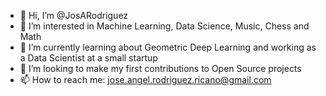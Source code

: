 - 👋 Hi, I’m @JosARodriguez
- 👀 I’m interested in Machine Learning, Data Science, Music, Chess and Math
- 🌱 I’m currently learning about Geometric Deep Learning and working as a Data Scientist at a small startup
- 💞️ I’m looking to make my first contributions to Open Source projects
- 📫 How to reach me: jose.angel.rodriguez.ricano@gmail.com

<!---
JosARodriguez/JosARodriguez is a ✨ special ✨ repository because its `README.md` (this file) appears on your GitHub profile.
You can click the Preview link to take a look at your changes.
--->
